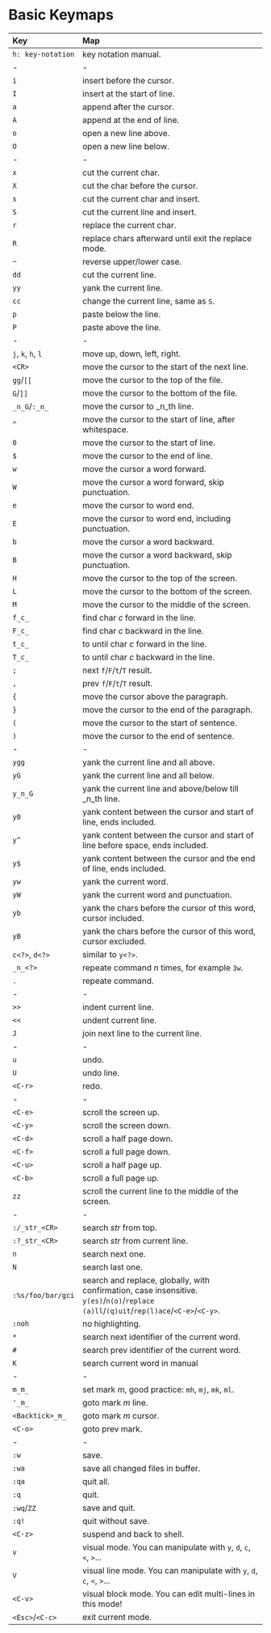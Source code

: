 # Basic Keymaps

| **Key**            | **Map**                                                                                                                                 |
| :----------------- | :-------------------------------------------------------------------------------------------------------------------------------------- |
| `h: key-notation`  | key notation manual.                                                                                                                    |
| -                  | -                                                                                                                                       |
| `i`                | insert before the cursor.                                                                                                               |
| `I`                | insert at the start of line.                                                                                                            |
| `a`                | append after the cursor.                                                                                                                |
| `A`                | append at the end of line.                                                                                                              |
| `o`                | open a new line above.                                                                                                                  |
| `O`                | open a new line below.                                                                                                                  |
| -                  | -                                                                                                                                       |
| `x`                | cut the current char.                                                                                                                   |
| `X`                | cut the char before the cursor.                                                                                                         |
| `s`                | cut the current char and insert.                                                                                                        |
| `S`                | cut the current line and insert.                                                                                                        |
| `r`                | replace the current char.                                                                                                               |
| `R`                | replace chars afterward until exit the replace mode.                                                                                    |
| `~`                | reverse upper/lower case.                                                                                                               |
| `dd`               | cut the current line.                                                                                                                   |
| `yy`               | yank the current line.                                                                                                                  |
| `cc`               | change the current line, same as `S`.                                                                                                   |
| `p`                | paste below the line.                                                                                                                   |
| `P`                | paste above the line.                                                                                                                   |
| -                  | -                                                                                                                                       |
| `j`, `k`, `h`, `l` | move up, down, left, right.                                                                                                             |
| `<CR>`             | move the cursor to the start of the next line.                                                                                          |
| `gg`/`[[`          | move the cursor to the top of the file.                                                                                                 |
| `G`/`]]`           | move the cursor to the bottom of the file.                                                                                              |
| `_n_G`/`:_n_`      | move the cursor to \_n_th line.                                                                                                         |
| `^`                | move the cursor to the start of line, after whitespace.                                                                                 |
| `0`                | move the cursor to the start of line.                                                                                                   |
| `$`                | move the cursor to the end of line.                                                                                                     |
| `w`                | move the cursor a word forward.                                                                                                         |
| `W`                | move the cursor a word forward, skip punctuation.                                                                                       |
| `e`                | move the cursor to word end.                                                                                                            |
| `E`                | move the cursor to word end, including punctuation.                                                                                     |
| `b`                | move the cursor a word backward.                                                                                                        |
| `B`                | move the cursor a word backward, skip punctuation.                                                                                      |
| `H`                | move the cursor to the top of the screen.                                                                                               |
| `L`                | move the cursor to the bottom of the screen.                                                                                            |
| `M`                | move the cursor to the middle of the screen.                                                                                            |
| `f_c_`             | find char _c_ forward in the line.                                                                                                      |
| `F_c_`             | find char _c_ backward in the line.                                                                                                     |
| `t_c_`             | to until char _c_ forward in the line.                                                                                                  |
| `T_c_`             | to until char _c_ backward in the line.                                                                                                 |
| `;`                | next `f`/`F`/`t`/`T` result.                                                                                                            |
| `,`                | prev `f`/`F`/`t`/`T` result.                                                                                                            |
| `{`                | move the cursor above the paragraph.                                                                                                    |
| `}`                | move the cursor to the end of the paragraph.                                                                                            |
| `(`                | move the cursor to the start of sentence.                                                                                               |
| `)`                | move the cursor to the end of sentence.                                                                                                 |
| -                  | -                                                                                                                                       |
| `ygg`              | yank the current line and all above.                                                                                                    |
| `yG`               | yank the current line and all below.                                                                                                    |
| `y_n_G`            | yank the current line and above/below till \_n_th line.                                                                                 |
| `y0`               | yank content between the cursor and start of line, ends included.                                                                       |
| `y^`               | yank content between the cursor and start of line before space, ends included.                                                          |
| `y$`               | yank content between the cursor and the end of line, ends included.                                                                     |
| `yw`               | yank the current word.                                                                                                                  |
| `yW`               | yank the current word and punctuation.                                                                                                  |
| `yb`               | yank the chars before the cursor of this word, cursor included.                                                                         |
| `yB`               | yank the chars before the cursor of this word, cursor excluded.                                                                         |
| `c<?>`, `d<?>`     | similar to `y<?>`.                                                                                                                      |
| `_n_<?>`           | repeate command _n_ times, for example `3w`.                                                                                            |
| `.`                | repeate command.                                                                                                                        |
| -                  | -                                                                                                                                       |
| `>>`               | indent current line.                                                                                                                    |
| `<<`               | undent current line.                                                                                                                    |
| `J`                | join next line to the current line.                                                                                                     |
| -                  | -                                                                                                                                       |
| `u`                | undo.                                                                                                                                   |
| `U`                | undo line.                                                                                                                              |
| `<C-r>`            | redo.                                                                                                                                   |
| -                  | -                                                                                                                                       |
| `<C-e>`            | scroll the screen up.                                                                                                                   |
| `<C-y>`            | scroll the screen down.                                                                                                                 |
| `<C-d>`            | scroll a half page down.                                                                                                                |
| `<C-f>`            | scroll a full page down.                                                                                                                |
| `<C-u>`            | scroll a half page up.                                                                                                                  |
| `<C-b>`            | scroll a full page up.                                                                                                                  |
| `zz`               | scroll the current line to the middle of the screen.                                                                                    |
| -                  | -                                                                                                                                       |
| `:/_str_<CR>`      | search _str_ from top.                                                                                                                  |
| `:?_str_<CR>`      | search _str_ from current line.                                                                                                         |
| `n`                | search next one.                                                                                                                        |
| `N`                | search last one.                                                                                                                        |
| `:%s/foo/bar/gci`  | search and replace, globally, with confirmation, case insensitive. `y(es)`/`n(o)`/`replace (a)ll`/`(q)uit`/`rep(l)ace`/`<C-e>`/`<C-y>`. |
| `:noh`             | no highlighting.                                                                                                                        |
| `*`                | search next identifier of the current word.                                                                                             |
| `#`                | search prev identifier of the current word.                                                                                             |
| `K`                | search current word in manual                                                                                                           |
| -                  | -                                                                                                                                       |
| `m_m_`             | set mark _m_, good practice: `mh`, `mj`, `mk`, `ml`.                                                                                    |
| `'_m_`             | goto mark _m_ line.                                                                                                                     |
| `<Backtick>_m_`    | goto mark _m_ cursor.                                                                                                                   |
| `<C-o>`            | goto prev mark.                                                                                                                         |
| -                  | -                                                                                                                                       |
| `:w`               | save.                                                                                                                                   |
| `:wa`              | save all changed files in buffer.                                                                                                       |
| `:qa`              | quit all.                                                                                                                               |
| `:q`               | quit.                                                                                                                                   |
| `:wq`/`ZZ`         | save and quit.                                                                                                                          |
| `:q!`              | quit without save.                                                                                                                      |
| `<C-z>`            | suspend and back to shell.                                                                                                              |
| `v`                | visual mode. You can manipulate with `y`, `d`, `c`, `<`, `>`...                                                                         |
| `V`                | visual line mode. You can manipulate with `y`, `d`, `c`, `<`, `>`...                                                                    |
| `<C-v>`            | visual block mode. You can edit multi-lines in this mode!                                                                               |
| `<Esc>`/`<C-c>`    | exit current mode.                                                                                                                      |
